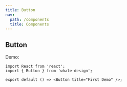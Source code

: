 ```yaml
---
title: Button
nav:
  path: /components
  title: Components
---
```


## Button

Demo:

```tsx
import React from 'react';
import { Button } from 'whale-design';

export default () => <Button title="First Demo" />;
```

